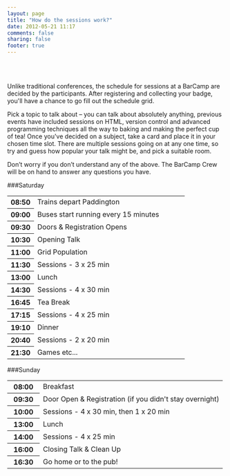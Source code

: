 ```yaml
---
layout: page
title: "How do the sessions work?"
date: 2012-05-21 11:17
comments: false
sharing: false
footer: true
---
```


<br><br>

Unlike traditional conferences, the schedule for sessions at a BarCamp are decided by the participants. After registering and collecting your badge, you'll have a chance to go fill out the schedule grid.

Pick a topic to talk about – you can talk about absolutely anything, previous events have included sessions on HTML, version control and advanced programming techniques all the way to baking and making the perfect cup of tea! Once you've decided on a subject, take a card and place it in your chosen time slot. There are multiple sessions going on at any one time, so try and guess how popular your talk might be, and pick a suitable room.

Don’t worry if you don’t understand any of the above. The BarCamp Crew will be on hand to answer any questions you have.

###Saturday
<table style="width:100%; margin-bottom: 1em;">
<tbody>
<tr>
<th style="width:15%;">08:50</th>
<td>Trains depart Paddington</td>
</tr>
<tr>
<th>09:00</th>
<td>Buses start running every 15 minutes</td>
</tr>
<tr>
<th>09:30</th>
<td>Doors &amp; Registration Opens</td>
</tr>
<tr>
<th>10:30</th>
<td>Opening Talk</td>
</tr>
<tr>
<th>11:00</th>
<td>Grid Population</td>
</tr>
<tr class="ses">
<th>11:30</th>
<td>Sessions - 3 x 25 min </td>
</tr>
<tr>
<th>13:00</th>
<td>Lunch</td>
</tr>
<tr class="ses">
<th>14:30</th>
<td>Sessions - 4 x 30 min</td>
</tr>
<tr>
<th>16:45</th>
<td>Tea Break</td>
</tr>
<tr class="ses">
<th>17:15</th>
<td>Sessions - 4 x 25 min</td>
</tr>
<tr>
<th>19:10</th>
<td>Dinner</td>
</tr>
<tr class="ses">
<th>20:40</th>
<td>Sessions - 2 x 20 min</td>
</tr>
<tr>
<th>21:30</th>
<td>Games etc...</td>
</tr>
</tbody></table>

###Sunday
<table style="width:100%; margin-bottom: 1em;">
<tbody><tr>
<th style="width:15%;">08:00</th>
<td>Breakfast</td>
</tr>
<tr>
<th>09:30</th>
<td>Door Open &amp; Registration (if you didn't stay overnight)</td>
</tr>
<tr class="ses">
<th>10:00</th>
<td>Sessions - 4 x 30 min, then 1 x 20 min</td>
</tr>
<tr>
<th>13:00</th>
<td>Lunch</td>
</tr>
<tr class="ses">
<th>14:00</th>
<td>Sessions - 4 x 25 min</td>
</tr>
<tr>
<th>16:00</th>
<td>Closing Talk &amp; Clean Up</td>
</tr>
<tr>
<th>16:30</th>
<td>Go home or to the pub!</td>
</tr>
</tbody></table>